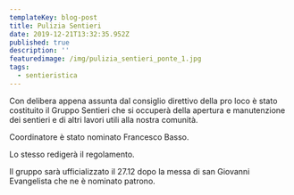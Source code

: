 ```yaml
---
templateKey: blog-post
title: Pulizia Sentieri
date: 2019-12-21T13:32:35.952Z
published: true
description: ''
featuredimage: /img/pulizia_sentieri_ponte_1.jpg
tags:
  - sentieristica
---
```

Con delibera appena assunta dal consiglio direttivo della pro loco è stato costituito il Gruppo Sentieri che si occuperà della apertura e manutenzione dei sentieri e di altri lavori utili alla nostra comunità.



Coordinatore è stato nominato Francesco Basso. 



Lo stesso redigerà il regolamento.



Il gruppo sarà ufficializzato il 27.12 dopo la messa di san Giovanni Evangelista che ne è nominato patrono.
